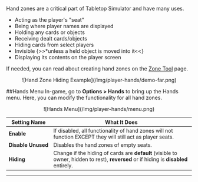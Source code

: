 Hand zones are a critical part of Tabletop Simulator and have many uses.

* Acting as the player's "seat"
* Being where player names are displayed
* Holding any cards or objects
* Receiving dealt cards/objects
* Hiding cards from select players
* Invisible {>>*unless a held object is moved into it<<}
* Displaying its contents on the player screen

If needed, you can read about creating hand zones on the [Zone Tool](/game-tools/zone-tools#hand-zone) page.

<center>![Hand Zone Hiding Example](/img/player-hands/demo-far.png)</center>

##Hands Menu
In-game, go to **Options > Hands** to bring up the Hands menu. Here, you can modify the functionality for all hand zones.

<center>![Hands Menu](/img/player-hands/menu.png)</center>

Setting Name | What It Does
-- | --
**Enable** | If disabled, all functionality of hand zones will not function EXCEPT they will still act as player seats.
**Disable&nbsp;Unused** | Disables the hand zones of empty seats.
**Hiding** | Change if the hiding of cards are **default** (visible to owner, hidden to rest), **reversed** or if hiding is **disabled** entirely.

---
